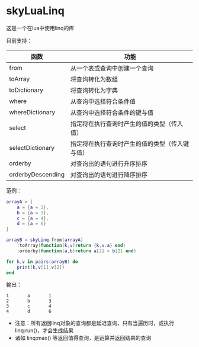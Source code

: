 # skyLuaLinq

这是一个在lua中使用linq的库

目前支持：

|函数|功能|
|-|-|
|from|从一个表或查询中创建一个查询|
|toArray|将查询转化为数组|
|toDictionary|将查询转化为字典|
|where|从查询中选择符合条件值|
|whereDictionary|从查询中选择符合条件的键与值|
|select|指定将在执行查询时产生的值的类型（传入值）|
|selectDictionary|指定将在执行查询时产生的值的类型（传入键与值）|
|orderby|对查询出的语句进行升序排序|
|orderbyDescending|对查询出的语句进行降序排序|


范例：
```lua
arrayA = {
    a = {a = 1},
    b = {a = 3},
    c = {a = 4},
    d = {a = 6}
}

arrayB = skyLinq.from(arrayA)
    :toArray(function(k,v)return {k,v.a} end)
    :orderby(function(a,b)return a[2] < b[2] end)

for k,v in pairs(arrayB) do
    print(k,v[1],v[2])
end
```

输出：
```
1       a       1
2       b       3
3       c       4
4       d       6
```

* 注意：所有返回linq对象的查询都是延迟查询，只有当遍历时，或执行linq:run()，才会生成结果
* 诸如 linq:max() 等返回值得查询，是运算并返回结果的查询